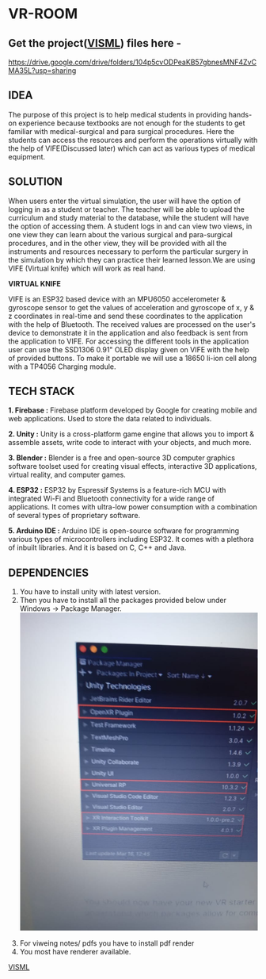 # VR-ROOM


## **Get the project([VISML](https://drive.google.com/drive/folders/104p5cvODPeaKB57gbnesMNF4ZvCMA35L?usp=sharing)) files here -**
https://drive.google.com/drive/folders/104p5cvODPeaKB57gbnesMNF4ZvCMA35L?usp=sharing


## **IDEA**


The purpose of this project is to help medical students in providing hands-on experience because textbooks are not enough for the students to get familiar with medical-surgical and para surgical procedures. Here the students can access the resources and perform the operations virtually with the help of VIFE(Discussed later) which can act as various types of medical equipment. 


## **SOLUTION**


When users enter the virtual simulation, the user will have the option of logging in as a student or teacher. The teacher will be able to upload the curriculum and study material to the database, while the student will have the option of accessing them. A student logs in and can view two views, in one view they can learn about the various surgical and para-surgical procedures, and in the other view, they will be provided with all the instruments and resources necessary to perform the particular surgery in the simulation by which they can practice their learned lesson.We are using VIFE (Virtual knife) which will work as real hand.

**VIRTUAL KNIFE**


VIFE is an ESP32 based device with an MPU6050 accelerometer & gyroscope sensor to get the values of acceleration and gyroscope of x, y & z coordinates in real-time and send these coordinates to the application with the help of Bluetooth. The received values are processed on the user's device to demonstrate it in the application and also feedback is sent from the application to VIFE. For accessing the different tools in the application user can use the SSD1306 0.91" OLED display given on VIFE with the help of provided buttons. To make it portable we will use a 18650 li-ion cell along with a TP4056 Charging module. 

## **TECH STACK**

**1. Firebase :** Firebase platform developed by Google for creating mobile and web applications. Used to store the data related to individuals.

**2. Unity :** Unity is a cross-platform game engine that allows you to import & assemble assets, write code to interact with your objects, and much more.

**3. Blender :** Blender is a free and open-source 3D computer graphics software toolset used for creating visual effects, interactive 3D applications, virtual reality, and computer games.

**4. ESP32 :** ESP32 by Espressif Systems is a feature-rich MCU with integrated Wi-Fi and Bluetooth connectivity for a wide range of applications. It comes with ultra-low power consumption with a combination of several types of proprietary software.

**5. Arduino IDE :** Arduino IDE is open-source software for programming various types of microcontrollers including ESP32. It comes with a plethora of inbuilt libraries. And it is based on C, C++ and Java.


## **DEPENDENCIES**
1. You have to install unity with latest version.
2. Then you have to install all the packages provided below under Windows -> Package Manager.
<img src="https://github.com/m0hit-kumar/VR-ROOM/blob/main/images/78374029-9af5-47bf-9c86-5ed191e94289.jpg" alt="7sakshi7" /> </p>
3. For viweing notes/ pdfs you have to install pdf render 
4. You most have renderer available.

[VISML](https://drive.google.com/drive/folders/104p5cvODPeaKB57gbnesMNF4ZvCMA35L?usp=sharing)




